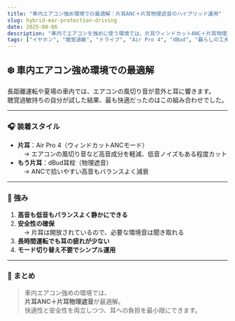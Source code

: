 ```yaml
---
title: "車内エアコン強め環境での最適解：片耳ANC＋片耳物理遮音のハイブリッド運用"
slug: hybrid-ear-protection-driving
date: 2025-08-06
description: "車内でエアコンを強めに使う環境では、片耳ウィンドカットANC＋片耳物理遮音（dBud）が快適。高音と低音をバランスよく減衰し、安全性と快適性を両立します。"
tags: ["イヤホン", "聴覚過敏", "ドライブ", "Air Pro 4", "dBud", "暮らしの工夫"]
---
```


## ❄️ 車内エアコン強め環境での最適解

長距離運転や夏場の車内では、エアコンの風切り音が意外と耳に響きます。  
聴覚過敏持ちの自分が試した結果、最も快適だったのはこの組み合わせでした。

---

### 🎧 装着スタイル
- **片耳**：Air Pro 4（ウィンドカットANCモード）  
　→ エアコンの風切り音など高音成分を軽減、低音ノイズもある程度カット
- **もう片耳**：dBud耳栓（物理遮音）  
　→ ANCで拾いやすい高音もバランスよく減衰

---

### 🌿 強み
1. **高音も低音もバランスよく静かにできる**
2. **安全性の確保**  
　→ 片耳は開放されているので、必要な環境音は聞き取れる
3. **長時間運転でも耳の疲れが少ない**
4. **モード切り替え不要でシンプル運用**

---

### 🚗 まとめ
> 車内エアコン強めの環境では、  
> **片耳ANC＋片耳物理遮音**が最適解。  
> 快適性と安全性を両立しつつ、耳への負担を最小限にできます。

